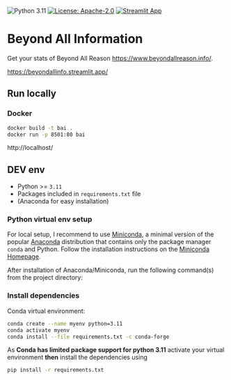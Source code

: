 ![Python 3.11](https://img.shields.io/badge/python-3.11-blue.svg)
[![License: Apache-2.0](https://img.shields.io/badge/License-Apache%202.0-blue.svg)](LICENSE)
[![Streamlit App](https://static.streamlit.io/badges/streamlit_badge_black_white.svg)](https://beyondallinfo.streamlit.app/)



# Beyond All Information

Get your stats of Beyond All Reason https://www.beyondallreason.info/.

https://beyondallinfo.streamlit.app/


## Run locally

### Docker
```sh
docker build -t bai .
docker run -p 8501:80 bai
```

http://localhost/


## DEV env

- Python >= `3.11`
- Packages included in `requirements.txt` file
- (Anaconda for easy installation)

### Python virtual env setup
For local setup, I recommend to use [Miniconda](https://docs.conda.io/en/latest/miniconda.html), a minimal version of the popular [Anaconda](https://www.anaconda.com/) distribution that contains only the package manager `conda` and Python. Follow the installation instructions on the [Miniconda Homepage](https://docs.conda.io/en/latest/miniconda.html).

After installation of Anaconda/Miniconda, run the following command(s) from the project directory:

### Install dependencies
Conda virtual environment:
```sh
conda create --name myenv python=3.11
conda activate myenv
conda install --file requirements.txt -c conda-forge
```

As **Conda has limited package support for python 3.11** activate your virtual environment **then** install the dependencies using

```sh
pip install -r requirements.txt
```
